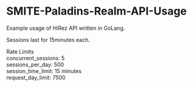 # SMITE-Paladins-Realm-API-Usage
Example usage of HiRez API written in GoLang.

Sessions last for 15minutes each.

Rate Limits <br />
concurrent_sessions:  5 <br />
sessions_per_day: 500 <br />
session_time_limit:  15 minutes <br />
request_day_limit:  7500 <br />
